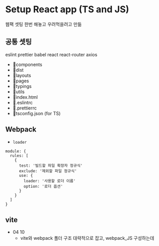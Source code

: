# Setup React app (TS and JS)

웹팩 셋팅 한번 해놓고 우려먹을려고 만듦

## 공통 셋팅

eslint
prettier
babel
react
react-router
axios

- 📁components
- 📁dist
- 📁layouts
- 📁pages
- 📁typings
- 📁utils
- 📃index.html
- 📃.eslintrc
- 📃.prettierrc
- 📃tsconfig.json (for TS)

## Webpack

- `loader`

```
module: {
  rules: [
    {
      test: '빌드할 파일 확장자 정규식'
      exclude: '제외할 파일 정규식'
      use: {
        loader: '사용할 로더 이름'
        option: '로더 옵션'
      }
    }
  ]
}
```

## vite

- 04 10
  - vite와 webpack 폴더 구조 대략적으로 잡고, webpack_JS 구성하는데

